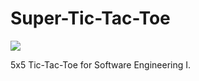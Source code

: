 # Super-Tic-Tac-Toe

![](https://c.tenor.com/bQCHJwgCNuMAAAAM/kitten-cat.gif)

5x5 Tic-Tac-Toe for Software Engineering I.
